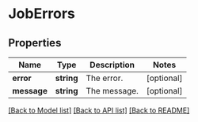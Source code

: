 # JobErrors

## Properties
Name | Type | Description | Notes
------------ | ------------- | ------------- | -------------
**error** | **string** | The error. | [optional] 
**message** | **string** | The message. | [optional] 

[[Back to Model list]](../README.md#documentation-for-models) [[Back to API list]](../README.md#documentation-for-api-endpoints) [[Back to README]](../README.md)


